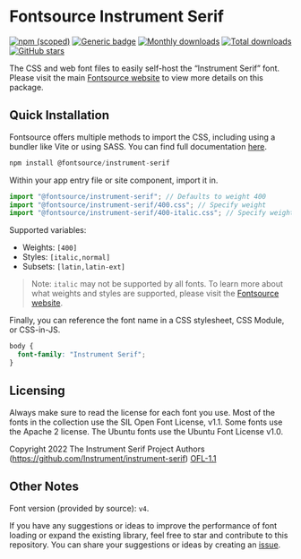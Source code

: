 # Fontsource Instrument Serif

[![npm (scoped)](https://img.shields.io/npm/v/@fontsource/instrument-serif?color=brightgreen)](https://www.npmjs.com/package/@fontsource/instrument-serif) [![Generic badge](https://img.shields.io/badge/fontsource-passing-brightgreen)](https://github.com/fontsource/fontsource) [![Monthly downloads](https://badgen.net/npm/dm/@fontsource/instrument-serif)](https://github.com/fontsource/fontsource) [![Total downloads](https://badgen.net/npm/dt/@fontsource/instrument-serif)](https://github.com/fontsource/fontsource) [![GitHub stars](https://img.shields.io/github/stars/fontsource/fontsource.svg?style=social&label=Star)](https://github.com/fontsource/fontsource/stargazers)

The CSS and web font files to easily self-host the “Instrument Serif” font. Please visit the main [Fontsource website](https://fontsource.org/fonts/instrument-serif) to view more details on this package.

## Quick Installation

Fontsource offers multiple methods to import the CSS, including using a bundler like Vite or using SASS. You can find full documentation [here](https://fontsource.org/docs/getting-started/introduction).

```javascript
npm install @fontsource/instrument-serif
```

Within your app entry file or site component, import it in.

```javascript
import "@fontsource/instrument-serif"; // Defaults to weight 400
import "@fontsource/instrument-serif/400.css"; // Specify weight
import "@fontsource/instrument-serif/400-italic.css"; // Specify weight and style
```

Supported variables:
- Weights: `[400]`
- Styles: `[italic,normal]`
- Subsets: `[latin,latin-ext]`

> Note: `italic` may not be supported by all fonts. To learn more about what weights and styles are supported, please visit the [Fontsource website](https://fontsource.org/fonts/instrument-serif).

Finally, you can reference the font name in a CSS stylesheet, CSS Module, or CSS-in-JS.

```css
body {
  font-family: "Instrument Serif";
}
```

## Licensing
Always make sure to read the license for each font you use. Most of the fonts in the collection use the SIL Open Font License, v1.1. Some fonts use the Apache 2 license. The Ubuntu fonts use the Ubuntu Font License v1.0.

Copyright 2022 The Instrument Serif Project Authors (https://github.com/Instrument/instrument-serif)
[OFL-1.1](https://openfontlicense.org)

## Other Notes
Font version (provided by source): `v4`.

If you have any suggestions or ideas to improve the performance of font loading or expand the existing library, feel free to star and contribute to this repository. You can share your suggestions or ideas by creating an [issue](https://github.com/fontsource/fontsource/issues).